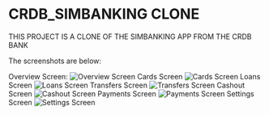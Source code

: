 # CRDB_SIMBANKING CLONE

THIS PROJECT IS A CLONE OF THE SIMBANKING APP FROM THE CRDB BANK

The screenshots are below:

Overview Screen:
![Overview Screen](screenshots/overviewScreen.png "Overview Screen")
Cards Screen
![Cards Screen](screenshots/cardScreen.png "Cards Screen")
Loans Screen
![Loans Screen](screenshots/loansScreen.png "Loans Screen")
Transfers Screen
![Transfers Screen](screenshots/transfers.png "Transfers Screen")
Cashout Screen
![Cashout Screen](screenshots/cashout.png "Cashout Screen")
Payments Screen
![Payments Screen](screenshots/payments.png "Payments Screen")
Settings Screen
![Settings Screen](screenshots/settings.png "Settings Screen")
